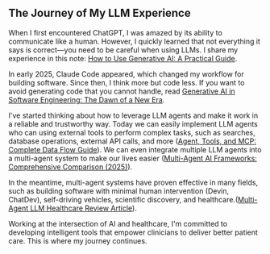 
## The Journey of My LLM Experience

When I first encountered ChatGPT, I was amazed by its ability to communicate like a human. However, I quickly learned that not everything it says is correct—you need to be careful when using LLMs. I share my experience in this note: [How to Use Generative AI: A Practical Guide](effective_ai_prompting_guide.md).

In early 2025, Claude Code appeared, which changed my workflow for building software. Since then, I think more but code less. If you want to avoid generating code that you cannot handle, read [Generative AI in Software Engineering: The Dawn of a New Era](generative_ai_in_software_engineering.md).

I've started thinking about how to leverage LLM agents and make it work in a reliable and trustworthy way. Today we can easily implement LLM agents who can using external tools to perform complex tasks, such as searches, database operations, external API calls, and more ([Agent, Tools, and MCP: Complete Data Flow Guide](agent_tools_dataflow.md)). We can even integrate multiple LLM agents into a multi-agent system to make our lives easier ([Multi-Agent AI Frameworks: Comprehensive Comparison (2025)](multi_agent_frameworks_comparison.md)).

In the meantime, multi-agent systems have proven effective in many fields, such as building software with minimal human intervention (Devin, ChatDev), self-driving vehicles, scientific discovery, and healthcare.([Multi-Agent LLM Healthcare Review Article](Multi-Agent_LLM_Healthcare_Review_Article.md)).

Working at the intersection of AI and healthcare, I'm committed to developing intelligent tools that empower clinicians to deliver better patient care. This is where my journey continues.

